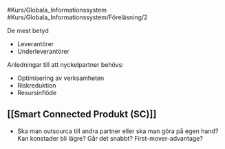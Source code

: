 #Kurs/Globala_Informationssystem #Kurs/Globala_Informationssystem/Föreläsning/2 

De mest betyd

- Leverantörer
- Underleverantörer

Anledningar till att nyckelpartner behövs:
- Optimisering av verksamheten
- Riskreduktion
- Resursinflöde

## [[Smart Connected Produkt (SC)]]
- Ska man outsourca till andra partner eller ska man göra på egen hand? Kan konstader bli lägre? Går det snabbt? First-mover-advantage?